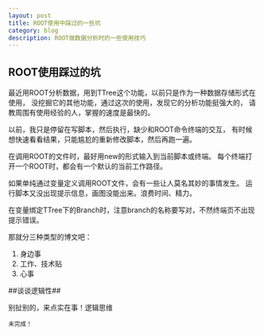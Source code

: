 ```yaml
---
layout: post
title: ROOT使用中踩过的一些坑 
category: blog
description: ROOT做数据分析时的一些使用技巧 
---
```


## ROOT使用踩过的坑 ##

最近用ROOT分析数据，用到TTree这个功能，以前只是作为一种数据存储形式在使用，
没挖掘它的其他功能，通过这次的使用，发现它的分析功能挺强大的，
请教周围有使用经验的人，掌握的速度是最快的。

以前，我只是停留在写脚本，然后执行，缺少和ROOT命令终端的交互，
有时候想快速看看结果，只能尴尬的重新修改脚本，然后再跑一遍。

在调用ROOT的文件时，最好用new的形式输入到当前脚本或终端。
每个终端打开一个ROOT时，都会有一个默认的当前工作路径。

如果单纯通过变量定义调用ROOT文件，会有一些让人莫名其妙的事情发生。
运行脚本又没出现提示信息，画图没能出来。浪费时间、精力。

在变量绑定TTree下的Branch时，注意branch的名称要写对，不然终端页不出现提示错误。

那就分三种类型的博文吧：
   1.  身边事
   2.  工作、技术贴
   3.  心事

##谈谈逻辑性##

别扯别的，来点实在事！逻辑思维

`未完成！`


